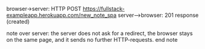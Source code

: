 browser->server: HTTP POST https://fullstack-exampleapp.herokuapp.com/new_note_spa
server-->browser: 201 response (created)

note over server:
the server does not ask for a redirect, 
the browser stays on the same page, 
and it sends no further HTTP-requests.
end note
